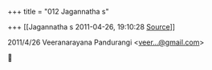 +++
title = "012 Jagannatha s"

+++
[[Jagannatha s	2011-04-26, 19:10:28 [Source](https://groups.google.com/g/bvparishat/c/WNL_eV5xZrA)]]



  

  
  

2011/4/26 Veeranarayana Pandurangi \<[veer...@gmail.com]()\>



